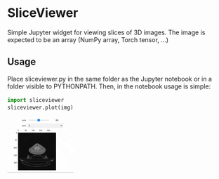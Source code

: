 # SliceViewer
Simple Jupyter widget for viewing slices of 3D images. 
The image is expected to be an array (NumPy array, Torch tensor, ...)
## Usage
Place sliceviewer.py in the same folder as the Jupyter notebook or in a folder visible to PYTHONPATH. Then, in the notebook usage is simple:
```python
import sliceviewer
sliceviewer.plot(img)
```
<img src="https://github.com/lenbrocki/SliceViewer/blob/main/sample_new.gif" width="30%" height="30%"/>
